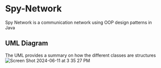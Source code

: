 # Spy-Network
Spy Network is a communication network using OOP design patterns in Java

## UML Diagram
The UML provides a summary on how the different classes are structures
![Screen Shot 2024-06-11 at 3 35 27 PM](https://github.com/RafikTawfik2002/Spy-Network/assets/82530064/04b814e4-6738-4b10-88fd-445055d9ab00)
